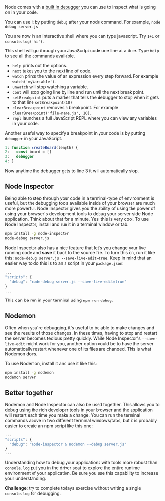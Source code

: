 Node comes with a [built in debugger](https://nodejs.org/api/debugger.html) you can use to inspect what is going on in your code.

You can use it by putting `debug` after your node command. For example, `node debug server.js`

You are now in an interactive shell where you can type javascript. Try `1+1` or `console.log('hi')`.

This shell will go through your JavaScript code one line at a time. Type `help` to see all the commands available.

* `help` prints out the options.
* `next` takes you to the next line of code.
* `watch` prints the value of an expression every step forward. For example `watch('myVariable')`.
* `unwatch` will stop watching a variable.
* `cont` will stop going line by line and run until the next break point.
* `setBreakpoint` puts a marker that tells the debugger to stop when it gets to that line `setBreakpoint(10)`
* `clearBreakpoint` removes a breakpoint. For example `clearBreakpoint('file-name.js', 10)`.
* `repl` launches a full JavaScript REPL where you can view any variables in your code.

Another useful way to specify a breakpoint in your code is by putting `debugger` in your JavaScript.

```js
1: function createBoard(length) {
2:   const board = []
3:   debugger
4: }
```

Now anytime the debugger gets to line 3 it will automatically stop.


## Node Inspector

Being able to step through your code in a terminal-type of environment is useful, but the debugging tools available inside of your browser are much more powerful. Node Inspector gives you the ability of using the power of using your browser's development tools to debug your server-side Node application. Think about that for a minute. Yes, this is very cool. To use Node Inspector, install and run it in a terminal window or tab.

```sh
npm install -g node-inspector
node-debug server.js
```

Node Inspector also has a nice feature that let's you change your live running code and **save** it back to the source file. To turn this on, run it like this: `node-debug server.js --save-live-edit=true`. Keep in mind that an easier way to do this is to an a script in your `package.json`:

```js
...
"scripts": {
  "debug": "node-debug server.js --save-live-edit=true"
}
...
```

This can be run in your terminal using `npm run debug`.


## Nodemon

Often when you're debugging, it's useful to be able to make changes and see the results of those changes. In these times, having to stop and restart the server becomes tedious pretty quickly. While Node Inspector's `--save-live-edit` might work for you, another option could be to have the server automatically restart whenever one of its files are changed. This is what Nodemon does.

To use Nodemon, install it and use it like this:

```sh
npm install -g nodemon
nodemon server
```


## Better together

Nodemon and Node Inspector can also be used together. This allows you to debug using the rich developer tools in your browser and the application will restart each time you make a change. You can run the terminal commands above in two different terminal windows/tabs, but it is probably easier to create an npm script like this one:

```js
...
"scripts": {
  "debug": "node-inspector & nodemon --debug server.js"
}
...
```

Understanding how to debug your applications with tools more robust than `console.log` put you in the driver seat to explore the entire runtime environment of your application. Be sure you use this capability to increase your understanding.

**Challenge**: try to complete todays exercise without writing a single `console.log` for debugging.

